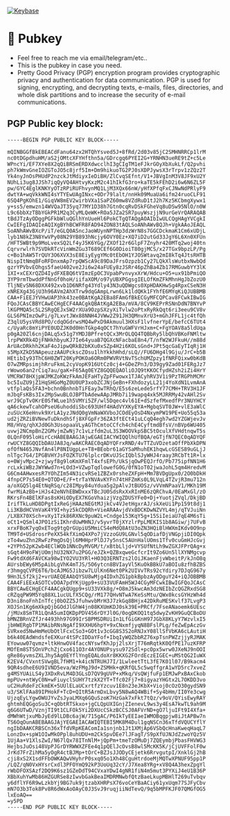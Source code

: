 [![Keybase](https://img.shields.io/badge/-Keybase-33A0FF?logo=IO0288&labelColor=33A0FF&logoColor=fff)](https://keybase.io/IO0288)

# 🔑 Pubkey
- Feel free to reach me via email/telegram/etc..
- This is the pubkey in case you need.
- Pretty Good Privacy (PGP) encryption program provides cryptographic privacy and authentication for data communication. PGP is used for signing, encrypting, and decrypting texts, e-mails, files, directories, and whole disk partitions and to increase the security of e-mail communications.

<!-- # 🔑 Hash
## yashipgppublickey2016lts.asc (PGP)
- For GPG identity verification.
- MD5     ：9A40547246A992E203188848BFBF1F44
- SHA1    ：AB9AAE366B25D678131BFA326C8CD18AA46DBBED
- CRC32   ：E8C9A5F3
### yashipgppublickey2016lts.asc.sig (Sign)
- MD5     ：ACCC41C19FDBE463E1FFCF4E7BC07E21
- SHA1    ：5511CA6C2C7C362B7E289A3665A1E380D355290E
- CRC32   ：C5BCC279
## yashisshpublickey2016lts.pub (SSH)
- For SSH identity verification.
- MD5     ：B5BE83D8CC07D5A7BE6FFFFA3A6B5264
- SHA1    ：C2D740FF6CA3D6CA80F8F784F03C8C301A829C3D
- CRC32   ：20D9D987
### yashisshpublickey2016lts.pub.sig (Sign)
- MD5     ：2A6FA0130D0750891336F1D4045412D7
- SHA1    ：361E50E86B5BEF27A080ECAB3AEE6580AF078088
- CRC32   ：8FA1BAF2

# 🔑 yashipgppublickey2016lts.asc
## User-ID:
- Yashi Kagurazaka (神楽坂雅詩.专用.Special)
## a.k.a.:
- Yashi Kagurazaka (神楽坂雅詩.个人.Personal)
- Jesse Chan (霄霄.工作.Job)
- Jesse Chan (霄霄.个人.Personal)
- Jesse Chan (霄霄.国际.International)
- Yashi Kagurazaka (神楽坂雅詩.国际.International)
- Yashi Kagurazaka (神楽坂雅詩.QQ)
- Yashi Kagurazaka (神楽坂雅詩.数据.Data)
- Photo ID
## Validity:
- from 2016-09-12 00:51 until forever
## Certificate type:
- 4,096-bit RSA
## Certificate usage:
- Signing EMails and Files
- Encrypting EMails and Files
- Certifying other Certificates
## Key-ID:
- A772B61D
## Fingerprint:
- 1F017CCB7C3BFE6CEA4F5D5D3127DF05A772B61D -->

## PGP Public key block:
```
-----BEGIN PGP PUBLIC KEY BLOCK-----

mQINBGGfBkEBEACdFanu64zx2HTQhYsved5J+8fRd/2d03v85jC2SMHNRRCp1lrM
nc0tDGpdhuHM/aS2jOMtcXFYHfthn5a/GDrcgq6PYEI2G+YRNHN3ueRE9tZ+c5Le
WPncYi/EF7XYe8X2qQiBRSmERDXdwcclhI3gCIgTM1eFJkrGOyXbXukLf/Q2pvhi
ph7kWmvGneIOZGToJO5c8jrf5Im+Dm9hikuoTG2PJ0sXDPJywsX3rTrpv1zZQz2T
Yk4nyJnOsPHUdP2nzckJtMdiyxIeDiBH/ZlCvqSEfnt/V1+JBVgInM3V8JF9xU2Y
NUhLi3ug8JJSh7iqQyVQ4AHtvyKxzM2c41hIkfG3ro+kaTE5kFEhD2i6w6N6ZL5F
pw/GYC4EglKNKYyOTzRPiRUFhvynMQ1LjM3XQx66nW/yHfXPfqFxCJNwNdPRlyF9
dwtYA+wqVkkWNI4sYTYEwUAgINxc+ODr79lalt/nnHk09MuaUa6ifm24ruoCLF91
6SQ4PgKOhE1/GiqVW8mEV2wirbVXa1SaPZ60mw8VZdRuD1tJ2h7Kz5KCbmgXywx1
y+ss5/emwzn14WVQaJT35yq77MY1D38h7Gtn0cqRvDSkFGheVq8uDSw95NlO/n0W
L9c6bbXzTBbYGkPR1M2q3CyMLQeWK+ROa5JZa2SR7puyWszjjN9urGeVrQARAQAB
tBdJTzAyODggPGFkbWluQGlhYnUueHl6PokCTgQTAQgAOAIbIwULCQgHAgYVCgkI
CwIEFgIDAQIeAQIXgBYhBCWFR8FAD94ZON83tAQLSoANhAWvBQJh+VgkAAoJEAQL
SoANhAWvBXcP/iT/eGLQ0ASncJaoWUynNPTHp3dzWrN8s7GGCDckmaK1Cm6xUDjL
lyb1N8kZ3N8YwVPy08N29YB893hNcjy6OVY0Ez+XQ7iD2utGd33JgY6L6Xn0XFUn
/HFT5WBt9p9MoLvexSQ2Lf4yJ5K6YGg/ZXOf12r6GlpF7Znyhr420MTq2woj40tn
Cqrvrwlrh7SVDkRTcVinWmZGu3T689CEf6G0DioiT80gjMCS/x27TGx9bpzLP/Pg
c+Bo1hAW5TrQUY3O6XVX3sE8EiyEygYMc0tEbOH1YJOSWtavq2mI8kTq4JtsRHTB
NispItNmqBFoRFDnxmAp7rpQWScA9c89DaJFrsOzpzb1Cy27LQkXlsWutbxNwbQd
gzrYPVbvEOhgs5faeU402ve2Ji6w24aFUEy8zJSRr46pZhBa4Zb17RMGuwbYY3lK
1XI+xCEXrQZD4IydFXEBQ6tVImzEpOC3VpabPvnvyxXrW/Hdcu+O5+ux91bPmiQO
3YP9rmTbwddPfNnGf0hoH/iifaXOM/o97yUBXPGgsgIELOfKmZFkMhnHgJbZozU0
TljNEvSN68DXX492xvb1D6NRfg43Ydly43N3uQDWgcs0XpHDAKHwSg4RpxCSeN3H
xNREXg43GjU3h96AVm2AhXTrw9dqGAmpLrwn6Lk1ldQKk1FYhfE6MYqKiQJUBBMB
CAA+FiEEJYVHwUAP3hk43ze0BAtKgA2EBa8FAmGfBkECGyMFCQPCav8FCwkIBwIG
FQoJCAsCBBYCAwECHgECF4AACgkQBAtKgA2EBa/mVA/8CV9KEPrRSNnDdN7BNYvP
lKGPMQA5c5L2SRgQEJxSW2rXUa9OzpSXzyXiTvlw2oPtxRyRkQqt6ri3eeu9CV8v
GLS6PNImzOwPi/g7LxvtJWx88NNH4JVWw2Z91JH3QMnvXrU3+mGhJFFL1jc4tfQh
Z3qlU5ysVRd8PO/cdqOGdrwsMQ4wPxD9Akmuul3HXsF1lvfnerYpE/befcC6TUt4
c/UyaRc8mYiPYE0UDZJK0d0HnTGkp4qOCt7hYuGWFVrHJxm+C+FgYOAV8a5ldUqa
p0gA20Zl6cnjDALq5x51g7YMDJBPfretQCx3MrOLQQ4TQBbRy5lbQhVBKoFNMltw
lrpPWXRk4DjFNHkhbyuKJ7Ie64yuaB7QGXcNFacbaE8n4/T/nfW2WJFkuH//m88d
ArUAcDRkhh2KaF4oJipwQRkB2bKXu0xSZp4H2i6KOLsGnd+JPt5qcGaEyTIqRj1H
s5MpXZkD5NApeuzzAAUPckscZOsu1lhYkkhHhd/sLQ//FU6DHg4l9Gju/JrC+b5B
HEtibIy93ThC6H0ZWT20KyPOKOa6ORm0PWVRVtNvTSchUMZpzy1fNRFQixw0bKdB
O7wZMRpsimjhRruFkmL2cyVopK916UtCz0cj4+GDeZPn3/D39gy9Zad01FERgJz7
rWowo6an2rCiq7au/gaK+F65Ag0EYZ8GQQEQAOliOJQ9tKKOCfydHZsh2iZi4HrY
VMCRW78HXjpWJMKZoKWzFkAmJEFaHTyZpFFwowx1TJACyhRV3V1i9PzTRGPhMCMr
bc5IuZU9jZ1HqSHGoMgZ0U0UP3xobZCJNjGeBn+FXhdozyLL21j4YoXdN1LvmAnA
vtfplaQs5FA3+bchn0BnhnbTiFEay3wTRhQ/E5s6zeLede5rfY77CMH+TRV3H1JF
mJbqFsKBs3Ix2MpSwuBLOJBPTbAdewAApJMRb7i19wapq4xk5MJRRMy42vAHl2Sv
wrJ9CpTvOKrE0SfWLue1h5VMYi5ZF/wl5Dqec4vl61E+dSzfefMxedfPr3NUYHCY
qA6ckewTcahOPseU6uhoddiSbc693UHf4HAdVYXKyEYA+MgbqSVT0JW+vlE3aWlC
zuSUcX6eHnvk9XrLA1yzJNdQ0gVmNaWXVboJCOdEyOsD4NxymPW19PE+Uo55q53a
ud2jZRZiBVNewTuDkndhSfj8XFGpFr36ZA3ftECt41uLCqQ4egh7wd2YZGWjevJv
M8/HVq/qhXJd0Gh3UsopaaVLyAGThCmtoCCfch4chE4CyftmdBfsV/nBVp6WU405
uvwj2NCmpBnZ2GMvjmZwNj7c1vLzfdm2uL3S3WOOVkpSBC5tOculXfVHdtnqwT5s
0LQnF095loHirCcHABEBAAGJAjwEGAEIACYWIQQlhUfBQA/eGTjfN7QEC0qADYQF
rwUCYZ8GQQIbDAUJA8Jq/wAKCRAEC0qADYQFrxRND/4vTTZuVDzetaOffPbXkDPN
ofOfN465JNvfAn4lP8NIUgpLe+T8+BEobr61aGYSaMhuhEK1hqwLcGSES89uGLjJ
nlTgc7G4/IPGBVHYJsFOZKTU76lplcrDKvUJScIQblSJyWHJ4raay3RCbTt1R+lx
o+0WjvMpc2+zjwyf8g9loKmXFmlT4xfsEPh/UkSjqOwPEQJrfO/Pb775ipfNN1H6
rcLxkiWBzJWYWwd7n+LOd3+VZwpTqdlowefG0G/0fN1oT02jwaJohL5qm4HredvM
G6Cm4AHwxesR7YOhZIm54N3icvRSe1ZBZx0rsheZXFpH+Mm7BVDgUpx0/2O0bDkH
4fnpCP7s54E0+QTOD+E/F+trTaYNVAvKYFn74tHFZmKs0L9LVqL4TZvjR3mu712n
a/oXGQ5lg4EtNqRSq/c28IMpy84uYdua5g2pAlvJtBUOSz/vVVmNPaaV1/MKh19M
fwrMiAzBb+iHJs42eNVhEBWDxxxTBcJU0SdsRxXxRInME6zQRChvA/0EaMxGl/zO
RKrsFn4BElKFas8sKHiODyEX7KGoVhaizjVzgZDUSYFe0+Dj+YuotjZVql/DkjBD
IrifTkLuHD8DPgtIxReGjHAAzNEGtMJjkCv4VJetHgxrAJ/skXeUi1Pp159t8dj1
Li3KBdHCVmVaK4Y9I+hyz5kCDQRh+VieARAAvjdVxBDCKDwNZVYL4mj/qTVJuiNn
/LXBX70XSch+vXy1Tzk86RXNc9puW2L+Cndge153KqY5g+15SiIeiaU7qE4M6sTi
oCt1+QSml4JPO1zSiIKhrdUwMHNJ/v5yvrT0jXYzlrPpLMEKIS1b8AGiw/j7UFvB
xrxFBoK7yqOxETog9tgQrGUpiU5MmiCS4eMdQ8AtU3oZN3HQiBlHWXmIKdv0O9np
TM9Td+USdrosrPeXX54kfXimQ4XPo7jVzzoGU9LGNvl5qODiafDjVNGpjiDI0Qpk
zTo4wuZhn2RwFzPmgDsQjl6MHHprPlDJ7y5nsC5AUnHalUOms1Tfv0cuGmHJcGvj
+2YPh52pK2wb4EClWQb1NNcDyMVGM/t/xBtbLljd+VYSUfNtLh9wZGXJFPrQAg+x
sGqt4H9oFWjUOmjhU32NX7u2PGG/eJZk+QZBxqweGcfcrIt9Zo6Un5llXYNMgcvp
Fw9tdXd6FAVCKa98wIYO2VU3YRl+HO3Q3ERNTzs2lOiJKaenFjvWbeitP/kJnO8q
AUrsbEWy6M5pAibLgVhK4mTJS/5O6ytcn8BVIayVl5KuOkBBkU7aBOIu8zfhBZBS
r3hmgqCVPE6T6/bcAJMG5Jibzw7LUlKn6Net0Pk2UIVvTRs92cYdiry7DJqG967y
9Hn3LSf2kj2+vrUAEQEAAbQYSU8wMjg4IDxhZG1pbkBpbzAyODguY24+iQJOBBMB
CAA4FiEExASOTCvDOA7pdYKjUgp9+sU33VUFAmH5WJ4CGyMFCwkIBwIGFQoJCAsC
BBYCAwECHgECF4AACgkQUgp9+sU33VXk8g/+O8mJ5kwcAm3dzNEIbZcQGZRxdSG8
cRZqqPW9M5Yq88XL1ucULfX5CQg/rM177QHvNTwA7KeSsMtu/QWx0kcsGYHzWh4d
D3ni8noFnhInTfcj0bOZZ5JfuhwvbMrH3J7zkGq8BHjx42DkRuMESKvlf37LvgP3
XOJSn1Kg6mXkpQjbGOdJlGhW4jn08KXUmKDJ0sk39E+PRCf/7FseANaoemk6UEsc
/jMUx8SmTR1LQnA5umIQKDpPDV456rDYJl0G/0ogDKOQ1tq5dwyZvKH9GuQCBoDU
bMNZBRnVZfJr4493hh97G99IrSBPMSDRUiIn1LfGiGKnH97JGbX8KLyY7WzvlxI5
jbHWERgbTP1MAibRNsNgAfI9XXHU6hpY+9xCNxmfjyqN8BFslPLg/feZwEpAczGv
SVRxed5NwHmMeUbOtlFcxCSo3+GOt1v3cGG8S3S2oRNJxY08llSfVbKA6cLAutiH
b6k40EAdWndsfeEXKur4tSPcIDDaYFof+IbqIyWQZbbRZ76xpTsnPWZzjjyRJMAK
EYowuw07qvmz+ltkHnwOV4faccNYswfKhJpj2lsXrjT76mRqtkK0QfPE17uzKFRP
MOfEm8STSOnVPchZjCxo611O3r4AYONUPsysu972Sdl+pcOpx5wrw0JXeNJ9nOOI
gRe86yvmsZXLJhy5Ag0EYflYngEQALdoXr8KKXG2FOrdEczEIGEC+uMStQG2IuWX
K2EV4/CVxntSVwgBL7fHM1+k4icNTRUHJ7I/1LwleetTtL3fE7K01l07/B9kacm4
9QR4sdheE6U9IVND5eva/WzFMgJ9d+ZSMHk+qKRfQL5c5wqffgrA1wYD5rc7xveZ
g4MSYUAiLS4y3XDxRvLM4D3GLsD7QV9gUVP+xMkq/VsQWjfuFp1EMJwPxBAxCkob
mpPUv+ntWyC0N+wFiuyclSUHY7tzkX2YT+Tfc02Fj7+8igyazYHGtx2L7OKDD3vo
uC2HuRdeFzCkmEK+5UUlELaUCxrtfzYzcuv1E8n23eJKbX+Vioj0cOzO30gydSN9
u3/SKlFAa89IPHokF+TcD+QItR5ArmDxLbvy5N8wAQ4WBif+Sy4bHm/II0Ye3cwg
UjzqEyLYgwOWUJYvZsJyaLMXq6GQuSzoK7HzGak7xFkt7tQz/v9oV/QYisEwyRAY
ghtmhEQGgoSu3C+qObtRTSkxo+jgCLQpUXIGnjZIenevL9ws3y4EsA7kwTL9ah9M
q6G6UTwD/VznjTI9t1CLFOk5Yi2DXUcCSkzBCCSJ0AFVrND+gO7ljuIFt9I4Xfa+
dMWhWtjxuMbJyEd9lLDBc6ajW/715gAC/P6IkTyEEIaeIWMOBqgpjw8iJtAPBw7n
TS6OqOunABEBAAGJAjYEGAEIACAWIQTEBI5MK8M4Dul1gqNSCn36xTfdVQUCYflY
ngIbDAAKCRBSCn36xTfdVRpKEAComIa1snjnb1Jt1XMjAp6VSbQcHnaKweqHaqL7
LonzDx+spW1OIwMkOPpl8uhUDU+m2CkSpvDEe7lJFagT/S9pXfUJNJdZzwoYQz5V
1UjAa+V1XlsZwI/N67lQx78ITnNlM+jQpPm+tmeTzOMuDj7ZQEymbjPbasFHVWG3
HejbsJuOsi48VpPJGrDYRWWXZFEe4q1pQElJcOvsB8wl5McKK5K/jCjUVFFolF0w
JrKd7FrZihMa5yOgR4ctBJMp+tOrC+BZJsJJODyCEjetk6RrvgutpI/XnklGj2hB
cji8xS2X1sdFFbOWKAQwVHyhrP0sxq05o1Xh48CguHtrdoeMjMQTwXPNUF95pp1P
/LQZ/qN0VxHYsrCxdl3PFOYmQ92kP3UoUq32cY/J7Xea8YRg+xV8Q4A3hexZpgYl
rWbDFOXSAzf2DQ9K6sz1GZeDdT94CVxaYDwI4gNR1fiN4m5mut3PYXiJ4eU1B36P
XBbXuhYwMb86HZGURSe8zIwvbGakBeaIMDRMNwbfQtzBaeLkupMBHlT269uTvbqv
y6dflYF6R9wLzkbYj9BG7uk9jtzabXHRPsX76voCeYBaACiy61yxUqm77SJFyCbv
mN7O3b3Tok8Pv8R6dWxAoOAyC0J3SvJ9ruqjiiNdTevQ/9q5bMPFKJF07QMGfOG5
lxEoAQ==
=y5PD
-----END PGP PUBLIC KEY BLOCK-----
```